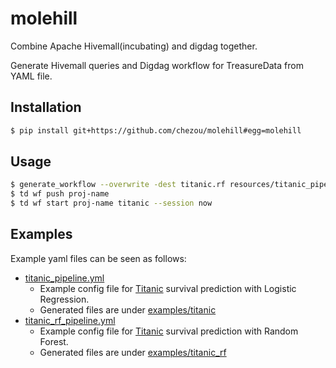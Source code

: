# molehill

Combine Apache Hivemall(incubating) and digdag together.

Generate Hivemall queries and Digdag workflow for TreasureData from YAML file.

## Installation

```bash
$ pip install git+https://github.com/chezou/molehill#egg=molehill
```

## Usage

```bash
$ generate_workflow --overwrite -dest titanic.rf resources/titanic_pipeline.yml
$ td wf push proj-name
$ td wf start proj-name titanic --session now
```

## Examples

Example yaml files can be seen as follows:

- [titanic_pipeline.yml](./resources/titanic_pipeline.yml)
  - Example config file for [Titanic](https://github.com/amueller/scipy-2017-sklearn/blob/master/notebooks/datasets/titanic3.csv) survival prediction with Logistic Regression.
  - Generated files are under [examples/titanic](./examples/titanic)
- [titanic_rf_pipeline.yml](./resources/titanic_rf_pipeline.yml)
  - Example config file for [Titanic](https://github.com/amueller/scipy-2017-sklearn/blob/master/notebooks/datasets/titanic3.csv) survival prediction with Random Forest.
  - Generated files are under [examples/titanic_rf](./examples/titanic_rf)

